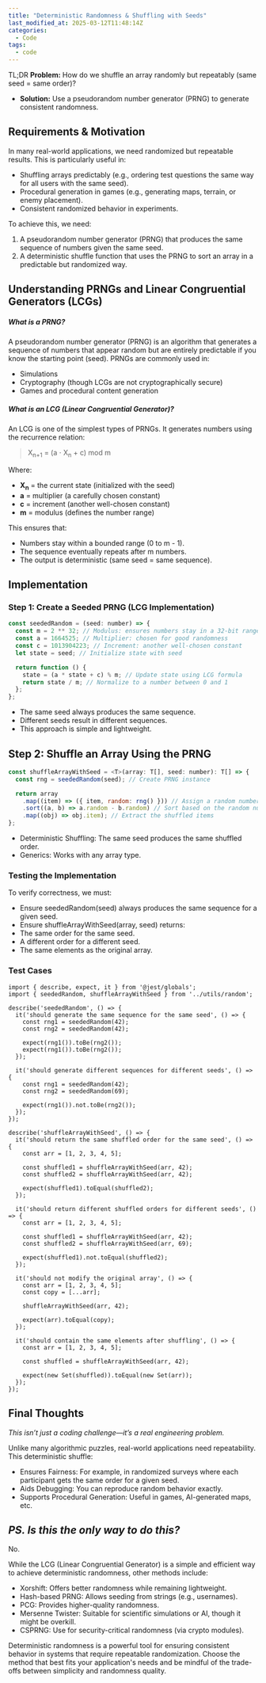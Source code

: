 ```yaml
---
title: "Deterministic Randomness & Shuffling with Seeds"
last_modified_at: 2025-03-12T11:48:14Z
categories:
  - Code
tags:
  - code
---
```


TL;DR **Problem:** How do we shuffle an array randomly but repeatably (same seed = same order)?

- **Solution:** Use a pseudorandom number generator (PRNG) to generate consistent randomness.

## Requirements & Motivation

In many real-world applications, we need randomized but repeatable results. This is particularly useful in:

- Shuffling arrays predictably (e.g., ordering test questions the same way for all users with the same seed).
- Procedural generation in games (e.g., generating maps, terrain, or enemy placement).
- Consistent randomized behavior in experiments.

To achieve this, we need:

1. A pseudorandom number generator (PRNG) that produces the same sequence of numbers given the same seed.
2. A deterministic shuffle function that uses the PRNG to sort an array in a predictable but randomized way.

## Understanding PRNGs and Linear Congruential Generators (LCGs)

##### What is a PRNG?

A pseudorandom number generator (PRNG) is an algorithm that generates a sequence of numbers that appear random but are entirely predictable if you know the starting point (seed). PRNGs are commonly used in:

- Simulations
- Cryptography (though LCGs are not cryptographically secure)
- Games and procedural content generation

##### What is an LCG (Linear Congruential Generator)?

An LCG is one of the simplest types of PRNGs. It generates numbers using the recurrence relation:

> X<sub>n+1</sub> = (a ⋅ X<sub>n</sub> + c) mod m

Where:

- **X<sub>n</sub>** = the current state (initialized with the seed)
- **a** = multiplier (a carefully chosen constant)
- **c** = increment (another well-chosen constant)
- **m** = modulus (defines the number range)

This ensures that:

- Numbers stay within a bounded range (0 to m - 1).
- The sequence eventually repeats after m numbers.
- The output is deterministic (same seed = same sequence).

## Implementation

### Step 1: Create a Seeded PRNG (LCG Implementation)

```javascript
const seededRandom = (seed: number) => {
  const m = 2 ** 32; // Modulus: ensures numbers stay in a 32-bit range
  const a = 1664525; // Multiplier: chosen for good randomness
  const c = 1013904223; // Increment: another well-chosen constant
  let state = seed; // Initialize state with seed

  return function () {
    state = (a * state + c) % m; // Update state using LCG formula
    return state / m; // Normalize to a number between 0 and 1
  };
};
```

- The same seed always produces the same sequence.
- Different seeds result in different sequences.
- This approach is simple and lightweight.

## Step 2: Shuffle an Array Using the PRNG

```javascript
const shuffleArrayWithSeed = <T>(array: T[], seed: number): T[] => {
  const rng = seededRandom(seed); // Create PRNG instance

  return array
    .map((item) => ({ item, random: rng() })) // Assign a random number
    .sort((a, b) => a.random - b.random) // Sort based on the random number
    .map((obj) => obj.item); // Extract the shuffled items
};
```

- Deterministic Shuffling: The same seed produces the same shuffled order.
- Generics: Works with any array type.

### Testing the Implementation

To verify correctness, we must:

- Ensure seededRandom(seed) always produces the same sequence for a given seed.
- Ensure shuffleArrayWithSeed(array, seed) returns:
- The same order for the same seed.
- A different order for a different seed.
- The same elements as the original array.

### Test Cases

```:javascript
import { describe, expect, it } from '@jest/globals';
import { seededRandom, shuffleArrayWithSeed } from '../utils/random';

describe('seededRandom', () => {
  it('should generate the same sequence for the same seed', () => {
    const rng1 = seededRandom(42);
    const rng2 = seededRandom(42);

    expect(rng1()).toBe(rng2());
    expect(rng1()).toBe(rng2());
  });

  it('should generate different sequences for different seeds', () => {
    const rng1 = seededRandom(42);
    const rng2 = seededRandom(69);

    expect(rng1()).not.toBe(rng2());
  });
});

describe('shuffleArrayWithSeed', () => {
  it('should return the same shuffled order for the same seed', () => {
    const arr = [1, 2, 3, 4, 5];

    const shuffled1 = shuffleArrayWithSeed(arr, 42);
    const shuffled2 = shuffleArrayWithSeed(arr, 42);

    expect(shuffled1).toEqual(shuffled2);
  });

  it('should return different shuffled orders for different seeds', () => {
    const arr = [1, 2, 3, 4, 5];

    const shuffled1 = shuffleArrayWithSeed(arr, 42);
    const shuffled2 = shuffleArrayWithSeed(arr, 69);

    expect(shuffled1).not.toEqual(shuffled2);
  });

  it('should not modify the original array', () => {
    const arr = [1, 2, 3, 4, 5];
    const copy = [...arr];

    shuffleArrayWithSeed(arr, 42);

    expect(arr).toEqual(copy);
  });

  it('should contain the same elements after shuffling', () => {
    const arr = [1, 2, 3, 4, 5];

    const shuffled = shuffleArrayWithSeed(arr, 42);

    expect(new Set(shuffled)).toEqual(new Set(arr));
  });
});
```

## Final Thoughts

_This isn’t just a coding challenge—it’s a real engineering problem._

Unlike many algorithmic puzzles, real-world applications need repeatability. This deterministic shuffle:

- Ensures Fairness: For example, in randomized surveys where each participant gets the same order for a given seed.
- Aids Debugging: You can reproduce random behavior exactly.
- Supports Procedural Generation: Useful in games, AI-generated maps, etc.

## _PS. Is this the only way to do this?_

No.

While the LCG (Linear Congruential Generator) is a simple and efficient way to achieve deterministic randomness, other methods include:

- Xorshift: Offers better randomness while remaining lightweight.
- Hash-based PRNG: Allows seeding from strings (e.g., usernames).
- PCG: Provides higher-quality randomness.
- Mersenne Twister: Suitable for scientific simulations or AI, though it might be overkill.
- CSPRNG: Use for security-critical randomness (via crypto modules).

Deterministic randomness is a powerful tool for ensuring consistent behavior in systems that require repeatable randomization. Choose the method that best fits your application's needs and be mindful of the trade-offs between simplicity and randomness quality.
